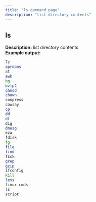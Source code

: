 ```yaml
---
title: "ls command page"
description: "list directory contents"
---
```

## ls
**Description:** list directory contents<br>
**Example output:**
```sh
7z
apropos
at
awk
bg
bzip2
chmod
chown
compress
cowsay
cp
dd
df
dig
dmesg
eza
fdisk
fg
file
find
fsck
grep
gzip
ifconfig
kill
less
linux-cmds
ls
script
```
